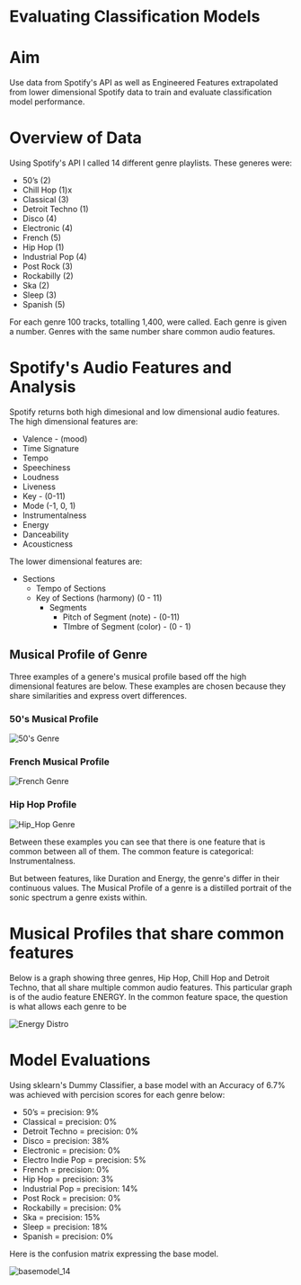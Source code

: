 # Evaluating Classification Models

# Aim
Use data from Spotify's API as well as Engineered Features extrapolated from lower dimensional Spotify data to train and evaluate classification model performance. 

# Overview of Data
Using Spotify's API I called 14 different genre playlists. These generes were: 

* 50’s (2)
* Chill Hop (1)x
* Classical  (3)
* Detroit Techno (1)
* Disco (4)
* Electronic (4)
* French (5)
* Hip Hop (1)
* Industrial Pop (4)
* Post Rock (3)
* Rockabilly (2)
* Ska (2)
* Sleep (3)
* Spanish (5)

For each genre 100 tracks, totalling 1,400, were called. Each genre is given a number. Genres with the same number share common audio features. 

# Spotify's Audio Features and Analysis

Spotify returns both high dimesional and low dimensional audio features. The high dimensional features are: 

* Valence - (mood)
* Time Signature 
* Tempo
* Speechiness 
* Loudness
* Liveness 
* Key - (0-11)
* Mode (-1, 0, 1)
* Instrumentalness
* Energy
* Danceability
* Acousticness

 The lower dimensional features are: 

* Sections
  * Tempo of Sections 
  * Key of Sections (harmony) (0 - 11)
    * Segments
      * Pitch of Segment (note) - (0-11)
      * TImbre of Segment (color) - (0 - 1)


## Musical Profile of Genre      

Three examples of a genere's musical profile based off the high dimensional features are below. These examples are chosen because they share similarities and express overt differences. 


### 50's Musical Profile

![50's Genre](/Volumes/S190813/Coding/flatiron/Classification_Models/Classification_Models/graphs/EDA_50s_plots_1.png)

### French Musical Profile

![French Genre](/Volumes/S190813/Coding/flatiron/Classification_Models/Classification_Models/graphs/EDA_french_plots_2.png)

### Hip Hop Profile

![Hip_Hop Genre](/Volumes/S190813/Coding/flatiron/Classification_Models/Classification_Models/graphs/EDA_hip_hop_plots_3.png)


Between these examples you can see that there is one feature that is common between all of them. The common feature is categorical: Instrumentalness. 

But between features, like Duration and Energy, the genre's differ in their continuous values. The Musical Profile of a genre is a distilled portrait of the sonic spectrum a genre exists within. 


# Musical Profiles that share common features

Below is a graph showing three genres, Hip Hop, Chill Hop and Detroit Techno, that all share multiple common audio features. This particular graph is of the audio feature ENERGY. In the common feature space, the question is what allows each genre to be 

![Energy Distro](/Volumes/S190813/Coding/flatiron/Classification_Models/Classification_Models/graphs/3_togt.png)

# Model Evaluations

   
Using sklearn's Dummy Classifier, a base model with an Accuracy of 6.7% was achieved with percision scores for each genre below: 

* 50’s = precision: 9%
* Classical = precision: 0%
* Detroit Techno = precision: 0%
* Disco = precision: 38%
* Electronic = precision: 0%
* Electro Indie Pop = precision: 5%
* French = precision: 0%
* Hip Hop = precision: 3%
* Industrial Pop = precision: 14%
* Post Rock = precision: 0%
* Rockabilly = precision: 0%
* Ska = precision: 15%
* Sleep = precision: 18%
* Spanish = precision: 0%

Here is the confusion matrix expressing the base model. 

![basemodel_14](/Volumes/S190813/Coding/flatiron/Classification_Models/Classification_Models/graphs/base_model_15.png)




